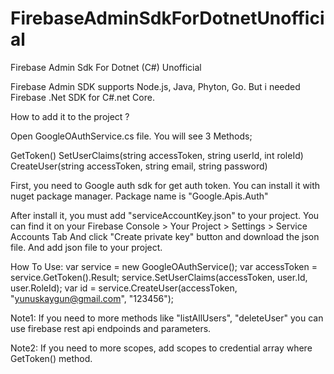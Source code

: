 # FirebaseAdminSdkForDotnetUnofficial
Firebase Admin Sdk For Dotnet (C#) Unofficial

Firebase Admin SDK supports Node.js, Java, Phyton, Go.
But i needed Firebase .Net SDK for C#.net Core.

How to add it to the project ?

Open GoogleOAuthService.cs file. You will see 3 Methods;

GetToken()
SetUserClaims(string accessToken, string userId, int roleId)
CreateUser(string accessToken, string email, string password)

First, you need to Google auth sdk for get auth token. You can install it with nuget package manager. 
Package name is "Google.Apis.Auth"

After install it, you must add "serviceAccountKey.json" to your project.
You can find it on your Firebase Console > Your Project > Settings > Service Accounts Tab 
And click "Create private key" button and download the json file. And add json file to your project.

How To Use:
var service = new GoogleOAuthService();
var accessToken = service.GetToken().Result;
service.SetUserClaims(accessToken, user.Id, user.RoleId);
var id = service.CreateUser(accessToken, "yunuskaygun@gmail.com", "123456");

Note1: If you need to more methods like "listAllUsers", "deleteUser" you can use firebase rest api endpoinds and parameters.

Note2: If you need to more scopes, add scopes to credential array where GetToken() method.


